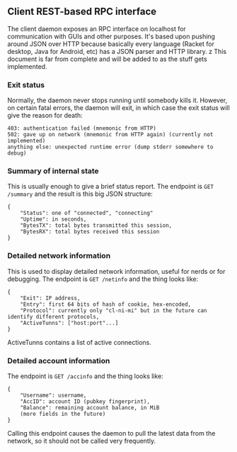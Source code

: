 ## Client REST-based RPC interface

The client daemon exposes an RPC interface on localhost for communication with GUIs and other purposes. It's based upon pushing around JSON over HTTP because basically every language (Racket for desktop, Java for Android, etc) has a JSON parser and HTTP library.
z
This document is far from complete and will be added to as the stuff gets implemented.

### Exit status

Normally, the daemon never stops running until somebody kills it. However, on certain fatal errors, the daemon will exit, in which case the exit status will give the reason for death:

    403: authentication failed (mnemonic from HTTP)
    502: gave up on network (mnemonic from HTTP again) (currently not implemented)
    anything else: unexpected runtime error (dump stderr somewhere to debug)

### Summary of internal state

This is usually enough to give a brief status report. The endpoint is `GET /summary` and the result is this big JSON structure:

    {
        "Status": one of "connected", "connecting"
        "Uptime": in seconds,
        "BytesTX": total bytes transmitted this session,
        "BytesRX": total bytes received this session
    }

### Detailed network information

This is used to display detailed network information, useful for nerds or for debugging. The endpoint is `GET /netinfo` and the thing looks like:

    {
        "Exit": IP address,
        "Entry": first 64 bits of hash of cookie, hex-encoded,
        "Protocol": currently only "cl-ni-mi" but in the future can identify different protocols,
        "ActiveTunns": ["host:port"...]
    }

ActiveTunns contains a list of active connections.

### Detailed account information

The endpoint is `GET /accinfo` and the thing looks like:

    {
        "Username": username,
        "AccID": account ID (pubkey fingerprint),
        "Balance": remaining account balance, in MiB
        (more fields in the future)
    }

Calling this endpoint causes the daemon to pull the latest data from the network, so it should not be called very frequently.
